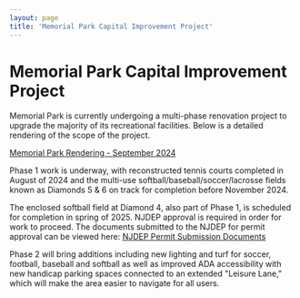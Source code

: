 ```yaml
---
layout: page
title: 'Memorial Park Capital Improvement Project'
---
```


# Memorial Park Capital Improvement Project

Memorial Park is currently undergoing a multi-phase renovation project to upgrade the majority of its recreational facilities. Below is a detailed rendering of the scope of the project. 

[Memorial Park Rendering - September 2024](https://storage.googleapis.com/static.rutherford-nj.com/memorial-field/Memorial%20Park%20Rendering.pdf)

Phase 1 work is underway, with reconstructed tennis courts completed in August of 2024 and the multi-use softball/baseball/soccer/lacrosse fields known as Diamonds 5 & 6 on track for completion before November 2024. 

The enclosed softball field at Diamond 4, also part of Phase 1, is scheduled for completion in spring of 2025. NJDEP approval is required in order for work to proceed. The documents submitted to the NJDEP for permit approval can be viewed here: [NJDEP Permit Submission Documents](./NJDEP-permit-submission/)

Phase 2 will bring additions including new lighting and turf for soccer, football, baseball and softball as well as improved ADA accessibility with new handicap parking spaces connected to an extended "Leisure Lane," which will make the area easier to navigate for all users. 




